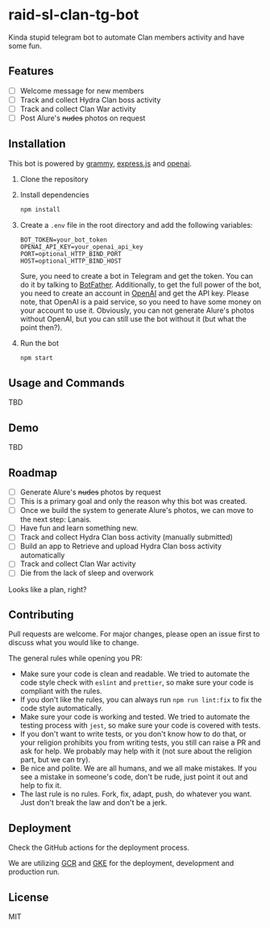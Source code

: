 # raid-sl-clan-tg-bot

Kinda stupid telegram bot to automate Clan members activity and have some fun.

## Features

-   [ ] Welcome message for new members
-   [ ] Track and collect Hydra Clan boss activity
-   [ ] Track and collect Clan War activity
-   [ ] Post Alure's ~~nudes~~ photos on request

## Installation

This bot is powered by [grammy](https://grammy.dev/), [express.js](https://expressjs.com/) and [openai](https://openai.com/).

1. Clone the repository
2. Install dependencies
    ```bash
    npm install
    ```
3. Create a `.env` file in the root directory and add the following variables:

    ```env
    BOT_TOKEN=your_bot_token
    OPENAI_API_KEY=your_openai_api_key
    PORT=optional_HTTP_BIND_PORT
    HOST=optional_HTTP_BIND_HOST
    ```

    Sure, you need to create a bot in Telegram and get the token. You can do it by talking to [BotFather](https://t.me/botfather).
    Additionally, to get the full power of the bot, you need to create an account in [OpenAI](https://openai.com/) and get the API key.
    Please note, that OpenAI is a paid service, so you need to have some money on your account to use it. Obviously, you can not
    generate Alure's photos without OpenAI, but you can still use the bot without it (but what the point then?).

4. Run the bot
    ```bash
    npm start
    ```

## Usage and Commands

TBD

## Demo

TBD

## Roadmap

-   [ ] Generate Alure's ~~nudes~~ photos by request
-   [ ] This is a primary goal and only the reason why this bot was created.
-   [ ] Once we build the system to generate Alure's photos, we can move to the next step: Lanais.
-   [ ] Have fun and learn something new.
-   [ ] Track and collect Hydra Clan boss activity (manually submitted)
-   [ ] Build an app to Retrieve and upload Hydra Clan boss activity automatically
-   [ ] Track and collect Clan War activity
-   [ ] Die from the lack of sleep and overwork

Looks like a plan, right?

## Contributing

Pull requests are welcome. For major changes, please open an issue first to discuss what you would like to change.

The general rules while opening you PR:

-   Make sure your code is clean and readable. We tried to automate the code style check with `eslint` and `prettier`, so make sure your code is compliant with the rules.
-   If you don't like the rules, you can always run `npm run lint:fix` to fix the code style automatically.
-   Make sure your code is working and tested. We tried to automate the testing process with `jest`, so make sure your code is covered with tests.
-   If you don't want to write tests, or you don't know how to do that, or your religion prohibits you from writing tests,
    you still can raise a PR and ask for help. We probably may help with it (not sure about the religion part, but we can try).
-   Be nice and polite. We are all humans, and we all make mistakes. If you see a mistake in someone's code, don't be rude, just point it out and help to fix it.
-   The last rule is no rules. Fork, fix, adapt, push, do whatever you want. Just don't break the law and don't be a jerk.

## Deployment

Check the GitHub actions for the deployment process.

We are utilizing [GCR](https://cloud.google.com) and
[GKE](https://cloud.google.com/kubernetes-engine) for the deployment, development and production run.

## License

MIT
